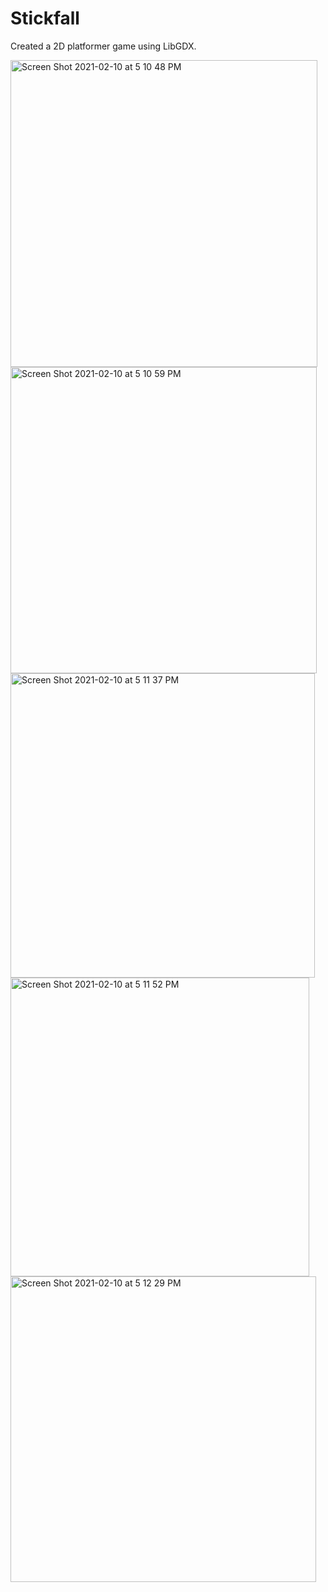 # Stickfall
Created a 2D platformer game using LibGDX. 

<img width="491" alt="Screen Shot 2021-02-10 at 5 10 48 PM" src="https://user-images.githubusercontent.com/77026758/107825545-4c9bf580-6d51-11eb-8974-1ec62ec20c97.png">

<img width="490" alt="Screen Shot 2021-02-10 at 5 10 59 PM" src="https://user-images.githubusercontent.com/77026758/107825563-532a6d00-6d51-11eb-884e-ad04ebf4b6f5.png">

<img width="487" alt="Screen Shot 2021-02-10 at 5 11 37 PM" src="https://user-images.githubusercontent.com/77026758/107825591-5aea1180-6d51-11eb-8b8a-c4305f24ad8d.png">

<img width="478" alt="Screen Shot 2021-02-10 at 5 11 52 PM" src="https://user-images.githubusercontent.com/77026758/107825606-60475c00-6d51-11eb-9432-3adac023451c.png">

<img width="489" alt="Screen Shot 2021-02-10 at 5 12 29 PM" src="https://user-images.githubusercontent.com/77026758/107825617-66d5d380-6d51-11eb-98ad-e2c375fadcb8.png">
